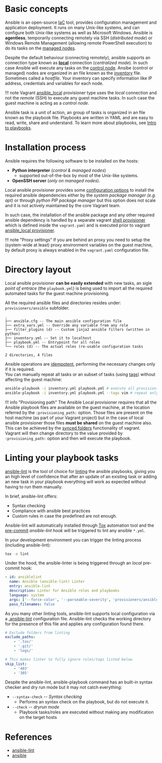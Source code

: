 # Basic concepts

Ansible is an open-source [IaC](https://en.wikipedia.org/wiki/Infrastructure_as_code) tool, provides configuration management and application deployment. It runs on many Unix-like systems, and can configure both Unix-like systems as well as Microsoft Windows. Ansible is **agentless**, temporarily connecting remotely via SSH (*distributed mode*) or Windows Remote Management (allowing remote PowerShell execution) to do its tasks on the [managed nodes](https://docs.ansible.com/ansible/latest/network/getting_started/basic_concepts.html).

Despite the default behaviour (connecting remotely), ansible supports an connection type known as **[local](https://docs.ansible.com/ansible/latest/inventory/implicit_localhost.html)** connection (*centralized mode*). In such case Ansible will execute any tasks on the [control node](https://docs.ansible.com/ansible/latest/network/getting_started/basic_concepts.html). Ansibe (control or managed) nodes are organized in an file known as the [inventory]() file. Sometimes called a *hostfile*. Your inventory can specify information like IP address, credentials and variables for each node.

!!! note
    Vagrant [ansible_local](../vagrant/provisioners.md) provisioner type uses the *local* connection and not the *remote* (SSH) to execute any guest machine tasks. In such case the guest machine is acting as a *control node*.

Ansible task is a unit of action, an group of tasks is organized in an file known as the playbook file. Playbooks are written in YAML and are easy to read, write, share and understand. To learn more about playbooks, see [Intro to playbooks](https://docs.ansible.com/ansible/latest/user_guide/playbooks_intro.html#about-playbooks).

# Installation process

Ansible requires the following software to be installed on the hosts:

- **Python interpreter** (*control & managed nodes*)
    - supported out-of-the-box by most of the Unix-like systems.
- **OpenSSH server** (*only on managed nodes*).

Local ansible provisioner provides some [configuration options](https://www.vagrantup.com/docs/provisioning/ansible_local) to install the required ansible dependencies either by the *system package manager (e.g. apt)* or through *python PIP package manager* but this option does not scale and it is not actively maintained by the core Vagrant team.

In such case, the installation of the ansible package and any other required ansible dependency is handled by a separate vagrant [shell provisioner](../vagrant/provisioners.md#shell-provisioner) which is defined inside the ``vagrant.yaml`` and is executed prior to vagrant [ansible_local provisioner](../vagrant/provisioners.md#local-ansible-provisioner).

!!! note "Proxy settings"
    If you are behind an proxy you need to setup the (system-wide at least) proxy environment variables on the guest machine,
    by default proxy is always enabled in the ``vagrant.yaml`` configuration file.

# Directory layout

Local ansible provisioner **can be easily extended** with new tasks, an sigle *point of entrace* (the ``playbook.yml``) is being used
to import all the required automated tasks for the guest machine provisioning.

All the required ansible files and directories resides under: ``provisioners/ansible`` subfolder.

```console
.
├── ansible.cfg -- The main ansible configuration file
├── extra_vars.yml -- Override any variable from any role
├── filter_plugins (d) -- Custom jinja2 ansible filters (written in python)
├── inventory.yml -- Set it to localhost
├── playbook.yml -- Entrypoint for all roles
└── roles (d) -- The actual roles (re-usable configuration tasks

2 directories, 4 files
```

Ansible operations are [idempotent](https://en.wikipedia.org/wiki/Idempotence), performing the necessary changes only if it is required.<br>
You can manually repeat all tasks or an subset of tasks (using [tags](https://docs.ansible.com/ansible/latest/user_guide/playbooks_tags.html)) without affecting the guest machine:

```bash
ansible-playbook -i inventory.yml playbook.yml # execute all provisioning tasks
ansible-playbook -i inventory.yml playbook.yml --tags vim # repeat only the vim related tasks
```

!!! info "Provisioning path"
    The Ansible Local provisioner requires that all the Ansible playbook files are available on the guest machine,
    at the location referred by the ``:provisioning_path:`` option. Those files are present on the host machine (as part of your Vagrant project) but
    in the case of local ansible provisioner those files **must be shared** on the guest machine also. This can be achieved by the [synced folders](../vagrant/shared.md) functionality of vagrant. Vagrant will then change directory to the value provided by ``:provisioning_path:`` option and then will execute the playbook.

# Linting your playbook tasks

[ansible-lint](https://github.com/ansible-community/ansible-lint) is the tool of choice for [linting](https://en.wikipedia.org/wiki/Lint_(software)) the ansible playbooks, giving you an high level of confidence that after an update of an existing task or adding an new task in your playbook everything will work as expected without having to run them manually.

In brief, ansible-lint offers:

- Syntax checking
- Compliance with ansible best practices
- Custom rules in case the predefined are not enough.

Ansible-lint will automatically installed through [Tox](./tox.md) automation tool and the [pre-commit](./hooks.md) *ansible-lint hook* will be triggered to lint any ansible ``*.yml``.

In your development environment you can trigger the linting process (including ansible-lint):
```bash
tox -e lint
```

Under the hood, the ansible-linter is being triggered through an *local* pre-commit hook:

```yaml
- id: ansiblelint
  name: Ansible (ansible-lint) Linter
  entry: ansible-lint
  description: Linter for Ansible roles and playbooks
  language: system
  args: ['--force-color', '--parseable-severity', 'provisioners/ansible/playbook.yml']
  pass_filenames: false
```

As you many other linting tools, ansible-lint supports local configuration via a [.ansible-lint](https://ansible-lint.readthedocs.io/en/latest/configuring.html#configuration-file) configuration file. Ansible-lint checks the working directory for the presence of this file and applies any configuration found there.

```yaml
# Exclude folders from linting
exclude_paths:
    - '.tox/'
    - '.git/'
    - 'logs/'

# This makes linter to fully ignore rules/tags listed below
skip_list:
    - '403'
    - '305'
```

Despite the ansible-lint, ansible-playbook command has an built-in syntax checker and dry run mode but it may not catch everything:

- ``--syntax-check`` -- *Syntax checking*
    - Performs an syntax check on the playbook, but do not execute it.
- ``--check`` -- *dryrun mode*
    - Playbook tasks/roles are executed without making any modification on the target hosts

# References

- [ansible-lint](https://github.com/ansible-community/ansible-lint)
- [ansible](https://docs.ansible.com/)
